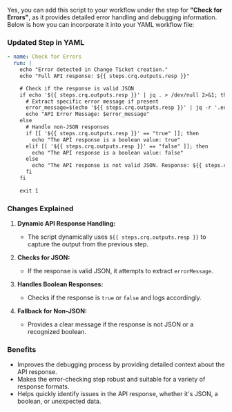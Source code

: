 Yes, you can add this script to your workflow under the step for **"Check for Errors"**, as it provides detailed error handling and debugging information. Below is how you can incorporate it into your YAML workflow file:

### Updated Step in YAML

```yaml
- name: Check for Errors
  run: |
    echo "Error detected in Change Ticket creation."
    echo "Full API response: ${{ steps.crq.outputs.resp }}"

    # Check if the response is valid JSON
    if echo '${{ steps.crq.outputs.resp }}' | jq . > /dev/null 2>&1; then
      # Extract specific error message if present
      error_message=$(echo '${{ steps.crq.outputs.resp }}' | jq -r '.errorMessage // "No specific error message found"')
      echo "API Error Message: $error_message"
    else
      # Handle non-JSON responses
      if [[ '${{ steps.crq.outputs.resp }}' == "true" ]]; then
        echo "The API response is a boolean value: true"
      elif [[ '${{ steps.crq.outputs.resp }}' == "false" ]]; then
        echo "The API response is a boolean value: false"
      else
        echo "The API response is not valid JSON. Response: ${{ steps.crq.outputs.resp }}"
      fi
    fi

    exit 1
```

### Changes Explained

1. **Dynamic API Response Handling:**
   - The script dynamically uses `${{ steps.crq.outputs.resp }}` to capture the output from the previous step.

2. **Checks for JSON:**
   - If the response is valid JSON, it attempts to extract `errorMessage`.

3. **Handles Boolean Responses:**
   - Checks if the response is `true` or `false` and logs accordingly.

4. **Fallback for Non-JSON:**
   - Provides a clear message if the response is not JSON or a recognized boolean.

### Benefits

- Improves the debugging process by providing detailed context about the API response.
- Makes the error-checking step robust and suitable for a variety of response formats.
- Helps quickly identify issues in the API response, whether it's JSON, a boolean, or unexpected data.
